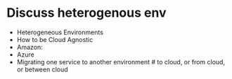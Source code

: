 # Discuss heterogenous env

- Heterogeneous Environments
- How to be Cloud Agnostic
- Amazon:
- Azure
- Migrating one service to another environment # to cloud, or from cloud, or between cloud

